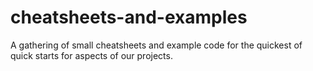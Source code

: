 # cheatsheets-and-examples
A gathering of small cheatsheets and example code for the quickest of quick starts for aspects of our projects.
